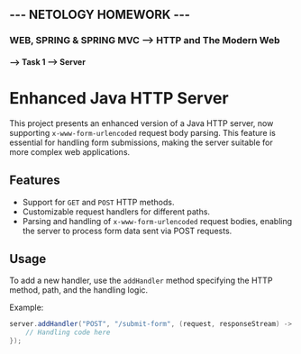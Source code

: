 ## --- NETOLOGY HOMEWORK ---
### WEB, SPRING & SPRING MVC --> HTTP and The Modern Web


#### --> Task 1 --> Server


# Enhanced Java HTTP Server

This project presents an enhanced version of a Java HTTP server, now supporting `x-www-form-urlencoded` request body parsing. This feature is essential for handling form submissions, making the server suitable for more complex web applications.

## Features
- Support for `GET` and `POST` HTTP methods.
- Customizable request handlers for different paths.
- Parsing and handling of `x-www-form-urlencoded` request bodies, enabling the server to process form data sent via POST requests.

## Usage
To add a new handler, use the `addHandler` method specifying the HTTP method, path, and the handling logic.

Example:
```java
server.addHandler("POST", "/submit-form", (request, responseStream) -> {
    // Handling code here
});
